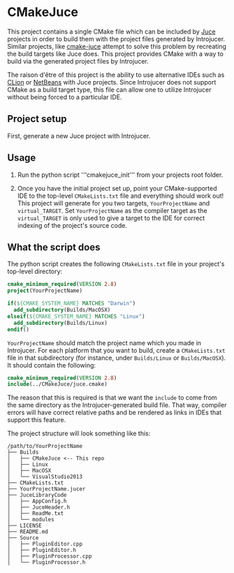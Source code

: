 CMakeJuce
=========

This project contains a single CMake file which can be included by
[Juce][juce] projects in order to build them with the project files generated
by Introjucer. Similar projects, like [cmake-juce][cmake-juce] attempt to
solve this problem by recreating the build targets like Juce does. This
project provides CMake with a way to build via the generated project files by
Introjucer.

The raison d'être of this project is the ability to use alternative IDEs such
as [CLion][clion] or [NetBeans][netbeans] with Juce projects. Since Introjucer
does not support CMake as a build target type, this file can allow one to
utilize Introjucer without being forced to a particular IDE.


Project setup
-------------

First, generate a new Juce project with Introjucer. 

Usage
-----
1. Run the python script '''cmakejuce_init''' from your projects root folder.

2. Once you have the initial project set up, point your CMake-supported IDE to
the top-level `CMakeLists.txt` file and everything should work out! This
project will generate for you two targets, `YourProjectName` and
`virtual_TARGET`. Set `YourProjectName` as the compiler target as the
`virtual_TARGET` is only used to give a target to the IDE for correct indexing
of the project's source code.

What the script does
--------------------
The python script creates the following `CMakeLists.txt` file in your 
project's top-level directory:

```cmake
cmake_minimum_required(VERSION 2.8)
project(YourProjectName)

if(${CMAKE_SYSTEM_NAME} MATCHES "Darwin")
  add_subdirectory(Builds/MacOSX)
elseif(${CMAKE_SYSTEM_NAME} MATCHES "Linux")
  add_subdirectory(Builds/Linux)
endif()
```

`YourProjectName` should match the project name which you made in Introjucer.
For each platform that you want to build, create a `CMakeLists.txt` file in
that subdirectory (for instance, under `Builds/Linux` or `Builds/MacOSX`). It
should contain the following:

```cmake
cmake_minimum_required(VERSION 2.8)
include(../CMakeJuce/juce.cmake)
```

The reason that this is required is that we want the `include` to come from
the same directory as the Introjucer-generated build file. That way, compiler
errors will have correct relative paths and be rendered as links in IDEs that
support this feature.

The project structure will look something like this:

    /path/to/YourProjectName
    ├── Builds
    │   ├── CMakeJuce <-- This repo
    │   ├── Linux
    │   ├── MacOSX
    │   └── VisualStudio2013
    ├── CMakeLists.txt
    ├── YourProjectName.jucer
    ├── JuceLibraryCode
    │   ├── AppConfig.h
    │   ├── JuceHeader.h
    │   ├── ReadMe.txt
    │   └── modules
    ├── LICENSE
    ├── README.md
    ├── Source
    │   ├── PluginEditor.cpp
    │   ├── PluginEditor.h
    │   ├── PluginProcessor.cpp
    │   └── PluginProcessor.h




[juce]: http://www.juce.com
[cmake-juce]: https://github.com/nclack/cmake-juce
[clion]: https://www.jetbrains.com/clion/
[netbeans]: https://netbeans.org/features/cpp/
